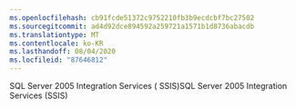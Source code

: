 ```yaml
---
ms.openlocfilehash: cb91fcde51372c9752210fb3b9ecdcbf7bc27502
ms.sourcegitcommit: ad4d92dce894592a259721a1571b1d8736abacdb
ms.translationtype: MT
ms.contentlocale: ko-KR
ms.lasthandoff: 08/04/2020
ms.locfileid: "87646812"
---
```

<span data-ttu-id="d2cbe-101">SQL Server 2005 Integration Services \( SSIS\)</span><span class="sxs-lookup"><span data-stu-id="d2cbe-101">SQL Server 2005 Integration Services \(SSIS\)</span></span>
